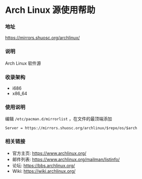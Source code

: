 # Arch Linux 源使用帮助 

### 地址

https://mirrors.shuosc.org/archlinux/

### 说明 

Arch Linux 软件源

### 收录架构

  * i686
  * x86_64

### 使用说明 

编辑 `/etc/pacman.d/mirrorlist` ，在文件的最顶端添加

    Server = https://mirrors.shuosc.org/archlinux/$repo/os/$arch
### 相关链接 

  * 官方主页: https://www.archlinux.org/
  * 邮件列表: https://www.archlinux.org/mailman/listinfo/
  * 论坛: https://bbs.archlinux.org/
  * Wiki: https://wiki.archlinux.org/

